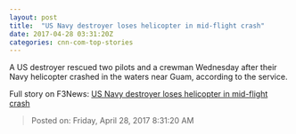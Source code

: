 ```yaml
---
layout: post
title:  "US Navy destroyer loses helicopter in mid-flight crash"
date: 2017-04-28 03:31:20Z
categories: cnn-com-top-stories
---
```


A US destroyer rescued two pilots and a crewman Wednesday after their Navy helicopter crashed in the waters near Guam, according to the service.


Full story on F3News: [US Navy destroyer loses helicopter in mid-flight crash](http://www.f3nws.com/n/ZKurdH)

> Posted on: Friday, April 28, 2017 8:31:20 AM
